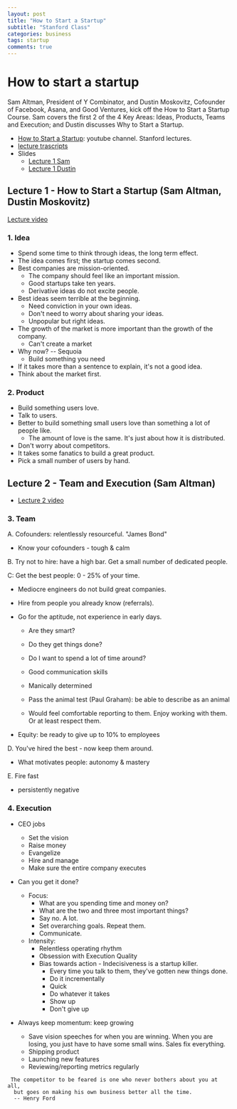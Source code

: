 ```yaml
---
layout: post
title: "How to Start a Startup"
subtitle: "Stanford Class"
categories: business
tags: startup
comments: true
---
```

# How to start a startup
Sam Altman, President of Y Combinator, and Dustin Moskovitz, Cofounder of Facebook, Asana,
 and Good Ventures, kick off the How to Start a Startup Course.
 Sam covers the first 2 of the 4 Key Areas: Ideas, Products, Teams and Execution;
  and Dustin discusses Why to Start a Startup.
* [How to Start a Startup](https://www.youtube.com/channel/UCxIJaCMEptJjxmmQgGFsnCg):
youtube channel. Stanford lectures.
* [lecture trascripts](https://genius.com/Sam-altman-lecture-1-how-to-start-a-startup-annotated)
* Slides
  * [Lecture 1 Sam](https://www.dropbox.com/s/uio0cep4a2454ar/Lecture_1_Sam.pdf?dl=0)
  * [Lecture 1 Dustin](https://www.dropbox.com/s/l4lnfilivmndmt4/Lecture_1_Dustin.pdf?dl=0)

## Lecture 1 - How to Start a Startup (Sam Altman, Dustin Moskovitz)
[Lecture video](https://www.youtube.com/watch?v=CBYhVcO4WgI&list=PL5q_lef6zVkaTY_cT1k7qFNF2TidHCe-1)

### 1. Idea
* Spend some time to think through ideas, the long term effect.
* The idea comes first; the startup comes second.
* Best companies are mission-oriented.
  * The company should feel like an important mission.
  * Good startups take ten years.
  * Derivative ideas do not excite people.
* Best ideas seem terrible at the beginning.
  * Need conviction in your own ideas.
  * Don't need to worry about sharing your ideas.
  * Unpopular but right ideas.
* The growth of the market is more important than the growth of the company.
  * Can't create a market
* Why now? -- Sequoia
  * Build something you need
* If it takes more than a sentence to explain, it's not a good idea.
* Think about the market first.

### 2. Product
* Build something users love.
* Talk to users.
* Better to build something small users love than something a lot of people like.
  * The amount of love is the same. It's just about how it is distributed.
* Don't worry about competitors.
* It takes some fanatics to build a great product.
* Pick a small number of users by hand.


## Lecture 2 - Team and Execution (Sam Altman)
* [Lecture 2 video](https://www.youtube.com/watch?v=CVfnkM44Urs&list=PL5q_lef6zVkaTY_cT1k7qFNF2TidHCe-1&index=2)

### 3. Team
A. Cofounders: relentlessly resourceful. "James Bond"
  * Know your cofounders - tough & calm

B. Try not to hire: have a high bar. Get a small number of dedicated people.

C: Get the best people: 0 - 25% of your time.

* Mediocre engineers do not build great companies.
* Hire from people you already know (referrals).
* Go for the aptitude, not experience in early days.
  * Are they smart?
  * Do they get things done?
  * Do I want to spend a lot of time around?

  * Good communication skills
  * Manically determined
  * Pass the animal test (Paul Graham): be able to describe as an animal
  * Would feel comfortable reporting to them.
   Enjoy working with them. Or at least respect them.
   
* Equity: be ready to give up to 10% to employees

D. You've hired the best - now keep them around.
* What motivates people: autonomy & mastery

E. Fire fast
* persistently negative

### 4. Execution
* CEO jobs
  * Set the vision
  * Raise money
  * Evangelize
  * Hire and manage
  * Make sure the entire company executes

* Can you get it done?
  * Focus:
    * What are you spending time and money on?
    * What are the two and three most important things?
    * Say no. A lot.
    * Set overarching goals. Repeat them.
    * Communicate.
  * Intensity:
    * Relentless operating rhythm
    * Obsession with Execution Quality
    * Bias towards action - Indecisiveness is a startup killer.
      * Every time you talk to them, they've gotten new things done.
      * Do it incrementally
      * Quick
      * Do whatever it takes
      * Show up
      * Don't give up

* Always keep momentum: keep growing
  * Save vision speeches for when you are winning.
    When you are losing, you just have to have some small wins.
    Sales fix everything.
  * Shipping product
  * Launching new features
  * Reviewing/reporting metrics regularly
```
 The competitor to be feared is one who never bothers about you at all,
  but goes on making his own business better all the time.
  -- Henry Ford 
```